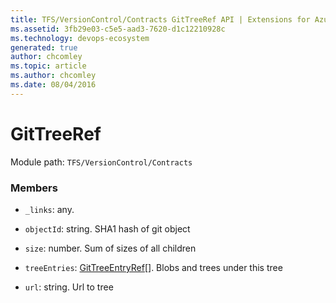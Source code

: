 ```yaml
---
title: TFS/VersionControl/Contracts GitTreeRef API | Extensions for Azure DevOps Services
ms.assetid: 3fb29e03-c5e5-aad3-7620-d1c12210928c
ms.technology: devops-ecosystem
generated: true
author: chcomley
ms.topic: article
ms.author: chcomley
ms.date: 08/04/2016
---
```


# GitTreeRef

Module path: `TFS/VersionControl/Contracts`

### Members

* `_links`: any.

* `objectId`: string. SHA1 hash of git object

* `size`: number. Sum of sizes of all children

* `treeEntries`: [GitTreeEntryRef](../../../TFS/VersionControl/Contracts/GitTreeEntryRef.md)[]. Blobs and trees under this tree

* `url`: string. Url to tree
